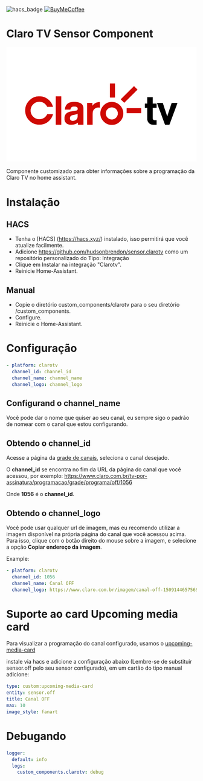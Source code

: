 ![hacs_badge](https://img.shields.io/badge/hacs-custom-orange.svg) [![BuyMeCoffee][buymecoffeebedge]][buymecoffee]

# Claro TV Sensor Component

![logo.jpg](logo.jpg)

Componente customizado para obter informações sobre a programação da Claro TV no home assistant.

# Instalação

## HACS

- Tenha o [HACS] (https://hacs.xyz/) instalado, isso permitirá que você atualize facilmente.
- Adicione https://github.com/hudsonbrendon/sensor.clarotv como um repositório personalizado do Tipo: Integração
- Clique em Instalar na integração "Clarotv".
- Reinicie Home-Assistant.

## Manual

- Copie o diretório custom_components/clarotv para o seu diretório <config dir>/custom_components.
- Configure.
- Reinicie o Home-Assistant.

# Configuração

```yaml
- platform: clarotv
  channel_id: channel_id
  channel_name: channel_name
  channel_logo: channel_logo
```

## Configurand o channel_name

Você pode dar o nome que quiser ao seu canal, eu sempre sigo o padrão de nomear com o canal que estou configurando.

## Obtendo o channel_id

Acesse a página da [grade de canais](https://www.claro.com.br/tv-por-assinatura/programacao/grade), seleciona o canal desejado.

O **channel_id** se encontra no fim da URL da página do canal que você acessou, por exemplo: https://www.claro.com.br/tv-por-assinatura/programacao/grade/programa/off/1056

Onde **1056** é o **channel_id**.

## Obtendo o channel_logo

Você pode usar qualquer url de imagem, mas eu recomendo utilizar a imagem disponível na própria página do canal que você acessou acima. Para isso, clique com o botão direito do mouse sobre a imagem, e selecione a opção **Copiar endereço da imagem**.

Example:

```yaml
- platform: clarotv
  channel_id: 1056
  channel_name: Canal OFF
  channel_logo: https://www.claro.com.br/imagem/canal-off-1509144657569.jpg
```

# Suporte ao card Upcoming media card

Para visualizar a programação do canal configurado, usamos o [upcoming-media-card](https://github.com/custom-cards/upcoming-media-card)

instale via hacs e adicione a configuração abaixo (Lembre-se de substituir sensor.off pelo seu sensor configurado),  em um cartão do tipo manual adicione:

```yaml
type: custom:upcoming-media-card
entity: sensor.off
title: Canal OFF
max: 10
image_style: fanart
```

# Debugando

```yaml
logger:
  default: info
  logs:
    custom_components.clarotv: debug
```

[buymecoffee]: https://www.buymeacoffee.com/hudsonbrendon
[buymecoffeebedge]: https://camo.githubusercontent.com/cd005dca0ef55d7725912ec03a936d3a7c8de5b5/68747470733a2f2f696d672e736869656c64732e696f2f62616467652f6275792532306d6525323061253230636f666665652d646f6e6174652d79656c6c6f772e737667
